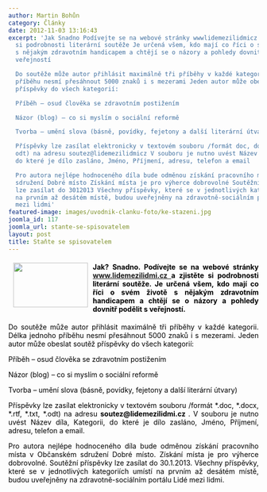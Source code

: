 ```yaml
---
author: Martin Bohůn
category: Články
date: 2012-11-03 13:16:43
excerpt: 'Jak Snadno Podívejte se na webové stránky wwwlidemezilidmicz a zjistěte
  si podrobnosti literární soutěže Je určená všem, kdo mají co říci o svém životě
  s nějakým zdravotním handicapem a chtějí se o názory a pohledy dovnitř podělit s
  veřejností

  Do soutěže může autor přihlásit maximálně tři příběhy v každé kategorii Délka jednoho
  příběhu nesmí přesáhnout 5000 znaků i s mezerami Jeden autor může obeslat soutěž
  příspěvky do všech kategorií:

  Příběh – osud člověka se zdravotním postižením

  Názor (blog) – co si myslím o sociální reformě

  Tvorba – umění slova (básně, povídky, fejetony a další literární útvary)

  Příspěvky lze zasílat elektronicky v textovém souboru /formát doc, docx, rtf, txt,
  odt) na adresu soutez@lidemezilidmicz V souboru je nutno uvést Název díla, Kategorii,
  do které je dílo zasláno, Jméno, Příjmení, adresu, telefon a email

  Pro autora nejlépe hodnoceného díla bude odměnou získání pracovního místa v Občanském
  sdružení Dobré místo Získání místa je pro výherce dobrovolné Soutěžní příspěvky
  lze zasílat do 3012013 Všechny příspěvky, které se v jednotlivých kategoriích umístí
  na prvním až desátém místě, budou uveřejněny na zdravotně-sociálním portálu Lidé
  mezi lidmi'
featured-image: images/uvodnik-clanku-foto/ke-stazeni.jpg
joomla_id: 117
joomla_url: stante-se-spisovatelem
layout: post
title: Staňte se spisovatelem
---
```


<h4 style="text-align: justify;">
 <img border="0" height="90" src="{{ site.baseurl }}/images/uvodnik-clanku-foto/ke-stazeni.jpg" style="float: left; margin-left: 10px; margin-right: 10px;" width="150"/>
 <span style="color: #000000;">
  Jak? Snadno. Podívejte se na webové stránky
  <a href="http://www.lidemezilidmi.cz" target="_blank" title="www.lidemezilidmi.cz">
   www.lidemezilidmi.cz
  </a>
  a zjistěte si podrobnosti literární soutěže. Je určená všem, kdo mají co říci o svém životě s nějakým zdravotním handicapem a chtějí se o názory a pohledy dovnitř podělit s veřejností.
 </span>
</h4>
<p style="text-align: justify;">
 <span style="color: #000000;">
  Do soutěže může autor přihlásit maximálně tři příběhy v každé kategorii. Délka jednoho příběhu nesmí přesáhnout 5000 znaků i s mezerami. Jeden autor může obeslat soutěž příspěvky do všech kategorií:
 </span>
</p>
<p style="text-align: justify;">
 <span style="color: #000000;">
  Příběh – osud člověka se zdravotním postižením
 </span>
</p>
<p style="text-align: justify;">
 <span style="color: #000000;">
  Názor (blog) – co si myslím o sociální reformě
 </span>
</p>
<p style="text-align: justify;">
 <span style="color: #000000;">
  Tvorba – umění slova (básně, povídky, fejetony a další literární útvary)
 </span>
</p>
<p style="text-align: justify;">
 <span style="color: #000000;">
  Příspěvky lze zasílat elektronicky v textovém souboru /formát *.doc, *.docx, *.rtf, *.txt, *.odt) na adresu
  <strong>
   soutez@lidemezilidmi.cz
  </strong>
  . V souboru je nutno uvést Název díla, Kategorii, do které je dílo zasláno, Jméno, Příjmení, adresu, telefon a email.
 </span>
</p>
<p style="text-align: justify;">
 <span style="color: #000000;">
  Pro autora nejlépe hodnoceného díla bude odměnou získání pracovního místa v Občanském sdružení Dobré místo. Získání místa je pro výherce dobrovolné. Soutěžní příspěvky lze zasílat do 30.1.2013. Všechny příspěvky, které se v jednotlivých kategoriích umístí na prvním až desátém místě, budou uveřejněny na zdravotně-sociálním portálu Lidé mezi lidmi.
 </span>
</p>